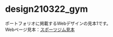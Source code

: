 # design210322_gym
ポートフォリオに掲載するWebデザインの見本1です。  
Webページ見本：[スポーツジム見本](https://kensuke0518.github.io/design210322_gym/ "スポーツジム見本")

